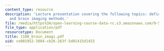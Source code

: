 ```yaml
---
content_type: resource
description: 'Lecture presentation covering the following topics: deficit-lesion analyses
  and brain imaging methods.'
file: /media/https%3A/open-learning-course-data-rc.s3.amazonaws.com/9-591j-language-processing-fall-2004/ce8019523884cb26263f5d01415d1453_1108_brain_imagi.pdf
file_type: application/pdf
resourcetype: Document
title: 1108_brain_imagi.pdf
uid: ce801952-3884-cb26-263f-5d01415d1453
---
```

